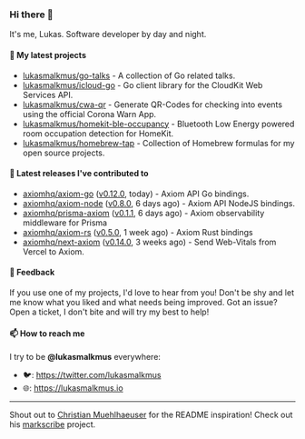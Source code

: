 ### Hi there 👋

It's me, Lukas. Software developer by day and night.

#### 🌱 My latest projects

- [lukasmalkmus/go-talks](https://github.com/lukasmalkmus/go-talks) - A collection of Go related talks.
- [lukasmalkmus/icloud-go](https://github.com/lukasmalkmus/icloud-go) - Go client library for the CloudKit Web Services API.
- [lukasmalkmus/cwa-qr](https://github.com/lukasmalkmus/cwa-qr) - Generate QR-Codes for checking into events using the official Corona Warn App.
- [lukasmalkmus/homekit-ble-occupancy](https://github.com/lukasmalkmus/homekit-ble-occupancy) - Bluetooth Low Energy powered room occupation detection for HomeKit.
- [lukasmalkmus/homebrew-tap](https://github.com/lukasmalkmus/homebrew-tap) - Collection of Homebrew formulas for my open source projects.

#### 🔭 Latest releases I've contributed to

- [axiomhq/axiom-go](https://github.com/axiomhq/axiom-go) ([v0.12.0](https://github.com/axiomhq/axiom-go/releases/tag/v0.12.0), today) - Axiom API Go bindings.
- [axiomhq/axiom-node](https://github.com/axiomhq/axiom-node) ([v0.8.0](https://github.com/axiomhq/axiom-node/releases/tag/v0.8.0), 6 days ago) - Axiom API NodeJS bindings.
- [axiomhq/prisma-axiom](https://github.com/axiomhq/prisma-axiom) ([v0.1.1](https://github.com/axiomhq/prisma-axiom/releases/tag/v0.1.1), 6 days ago) - Axiom observability middleware for Prisma
- [axiomhq/axiom-rs](https://github.com/axiomhq/axiom-rs) ([v0.5.0](https://github.com/axiomhq/axiom-rs/releases/tag/v0.5.0), 1 week ago) - Axiom Rust bindings
- [axiomhq/next-axiom](https://github.com/axiomhq/next-axiom) ([v0.14.0](https://github.com/axiomhq/next-axiom/releases/tag/v0.14.0), 3 weeks ago) - Send Web-Vitals from Vercel to Axiom.

#### 💬 Feedback

If you use one of my projects, I'd love to hear from you! Don't be shy and let
me know what you liked and what needs being improved. Got an issue? Open a
ticket, I don't bite and will try my best to help!

#### 📫 How to reach me

I try to be **@lukasmalkmus** everywhere:

- 🐦: https://twitter.com/lukasmalkmus
- 🌐: https://lukasmalkmus.io

---

Shout out to [Christian Muehlhaeuser](https://github.com/muesli) for the README
inspiration! Check out his [markscribe](https://github.com/muesli/markscribe)
project.
